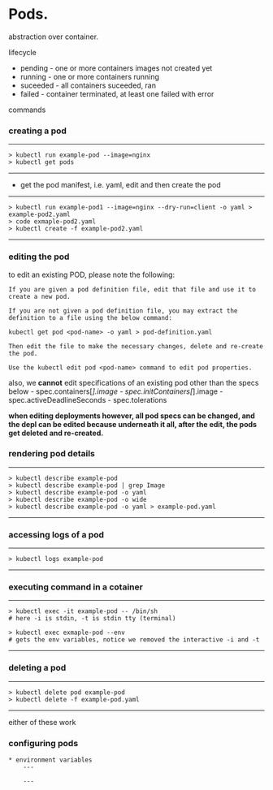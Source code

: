 # Pods. 

abstraction over container.

lifecycle 

* pending - one or more containers images not created yet 
* running - one or more containers running 
* suceeded - all containers suceeded, ran 
* failed - container terminated, at least one failed with error

commands 

### creating a pod 
---
    > kubectl run example-pod --image=nginx
    > kubectl get pods
---

* get the pod manifest, i.e. yaml, edit and then create the pod
---
    > kubectl run example-pod1 --image=nginx --dry-run=client -o yaml > example-pod2.yaml 
    > code exmaple-pod2.yaml
    > kubectl create -f example-pod2.yaml
---

### editing the pod

to edit an existing POD, please note the following:

    If you are given a pod definition file, edit that file and use it to create a new pod.

    If you are not given a pod definition file, you may extract the definition to a file using the below command:

    kubectl get pod <pod-name> -o yaml > pod-definition.yaml

    Then edit the file to make the necessary changes, delete and re-create the pod.

    Use the kubectl edit pod <pod-name> command to edit pod properties.

also, we **cannot** edit specifications of an existing pod other than the specs below
    - spec.containers[*].image
    - spec.initContainers[*].image
    - spec.activeDeadlineSeconds
    - spec.tolerations

**when editing deployments however, all pod specs can be changed, and the depl can be edited because underneath it all, after the edit, the pods get deleted and re-created.**

### rendering pod details
---
    > kubectl describe example-pod
    > kubectl describe example-pod | grep Image
    > kubectl describe example-pod -o yaml 
    > kubectl describe example-pod -o wide
    > kubectl describe example-pod -o yaml > example-pod.yaml 
---

### accessing logs of a pod 
--- 
    > kubectl logs example-pod
---

### executing command in a cotainer 
---
    > kubectl exec -it example-pod -- /bin/sh
    # here -i is stdin, -t is stdin tty (terminal)
    
    > kubectl exec exmaple-pod --env
    # gets the env variables, notice we removed the interactive -i and -t 
---

### deleting a pod 
--- 
    > kubectl delete pod example-pod 
    > kubectl delete -f example-pod.yaml
---
either of these work 

### configuring pods
    * environment variables 
        --- 
            
        ---

